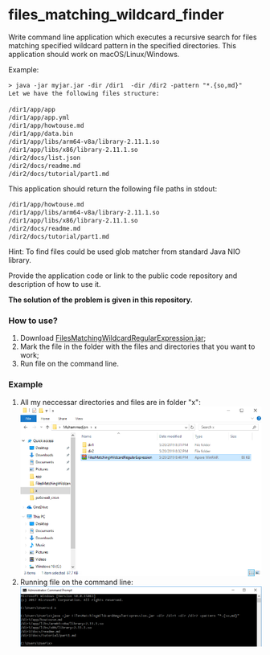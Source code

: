 # files_matching_wildcard_finder
Write command line application which executes a recursive search for files matching specified wildcard pattern in the specified directories. This application should work on macOS/Linux/Windows.

Example:

```
> java -jar myjar.jar -dir /dir1  -dir /dir2 -pattern "*.{so,md}"
Let we have the following files structure:

/dir1/app/app
/dir1/app/app.yml
/dir1/app/howtouse.md
/dir1/app/data.bin
/dir1/app/libs/arm64-v8a/library-2.11.1.so
/dir1/app/libs/x86/library-2.11.1.so
/dir2/docs/list.json
/dir2/docs/readme.md
/dir2/docs/tutorial/part1.md
```
This application should return the following file paths in stdout:

```
/dir1/app/howtouse.md
/dir1/app/libs/arm64-v8a/library-2.11.1.so
/dir1/app/libs/x86/library-2.11.1.so
/dir2/docs/readme.md
/dir2/docs/tutorial/part1.md
```
Hint: To find files could be used glob matcher from standard Java NIO library.

Provide the application code or link to the public code repository and description of how to use it.

**The solution of the problem is given in this repository.**

### How to use?
1. Download [FilesMatchingWildcardRegularExpression.jar](out/artifacts/FilesMatchingWildcardRegularExpression_jar/FilesMatchingWildcardRegularExpression.jar);
2. Mark the file in the folder with the files and directories that you want to work;
3. Run file on the command line.

### Example
1. All my neccessar directories and files are in folder "x":
![screenshot of folder "x"](media/002.PNG)
2. Running file on the command line:
![screenshot of command line](media/001.PNG)

